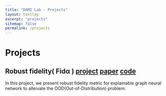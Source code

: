 ```yaml
---
title: "DAMI Lab - Projects"
layout: textlay
excerpt: "projects"
sitemap: false
permalink: /projects
---
```

# Projects

## Robust fidelity( Fidα ) [project](https://trustai4s-lab.github.io/fidelity.html) [paper](https://openreview.net/pdf?id=up6hr4hIQH) [code](https://github.com/AslanDing/Fidelity) 
In this project, we present robust fidelity metric for explainable graph neural network to  alleivate the OOD(Out-of-Distribution) problem.

